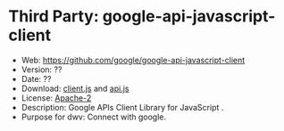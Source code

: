 Third Party: google-api-javascript-client
=========================================

* Web: https://github.com/google/google-api-javascript-client
* Version: ??
* Date: ??
* Download: [client.js](https://apis.google.com/js/client.js) and [api.js](https://apis.google.com/js/api.js)
* License: [Apache-2](https://opensource.org/licenses/Apache-2.0)
* Description: Google APIs Client Library for JavaScript .
* Purpose for dwv: Connect with google.
